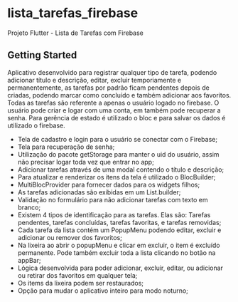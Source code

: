 # lista_tarefas_firebase

Projeto Flutter - Lista de Tarefas com Firebase

## Getting Started

Aplicativo desenvolvido para registrar qualquer tipo de tarefa, podendo adicionar título e descrição, editar, excluir temporiamente e permanentemente, as tarefas por padrão ficam pendentes depois de criadas, podendo marcar como concluído e também adicionar aos favoritos. 
Todas as tarefas são referente a apenas o usuário logado no firebase. O usuário pode criar e logar com uma conta, em também pode recuperar a senha.
Para gerência de estado é utilizado o bloc e para salvar os dados é utilizado o firebase.

- Tela de cadastro e login para o usuário se conectar com o Firebase;
- Tela para recuperação de senha;
- Utilização do pacote getStorage para manter o uid do usuário, assim não precisar logar toda vez que entrar no app;
- Adicionar tarefas através de uma modal contendo o título e descrição;
- Para atualizar e renderizar os itens da tela é utilizado o BlocBuilder;
- MultiBlocProvider para fornecer dados para os widgets filhos;
- As tarefas adicionadas são exibidas em um List.builder;
- Validação no formulário para não adicionar tarefas com texto em branco;
- Existem 4 tipos de identificação para as tarefas. Elas são: Tarefas pendentes, tarefas concluídas, tarefas favoritas, e tarefas removidas;
- Cada tarefa da lista contém um PopupMenu podendo editar, excluir e adicionar ou remover dos favoritos;
- Na lixeira ao abrir o popupMenu e clicar em excluir, o item é excluído permanente. Pode também excluir toda a lista clicando no botão na appBar;
- Lógica desenvolvida para poder adicionar, excluir, editar, ou adicionar ou retirar dos favoritos em qualquer tela;
- Os items da lixeira podem ser restaurados;
- Opção para mudar o aplicativo inteiro para modo noturno;
